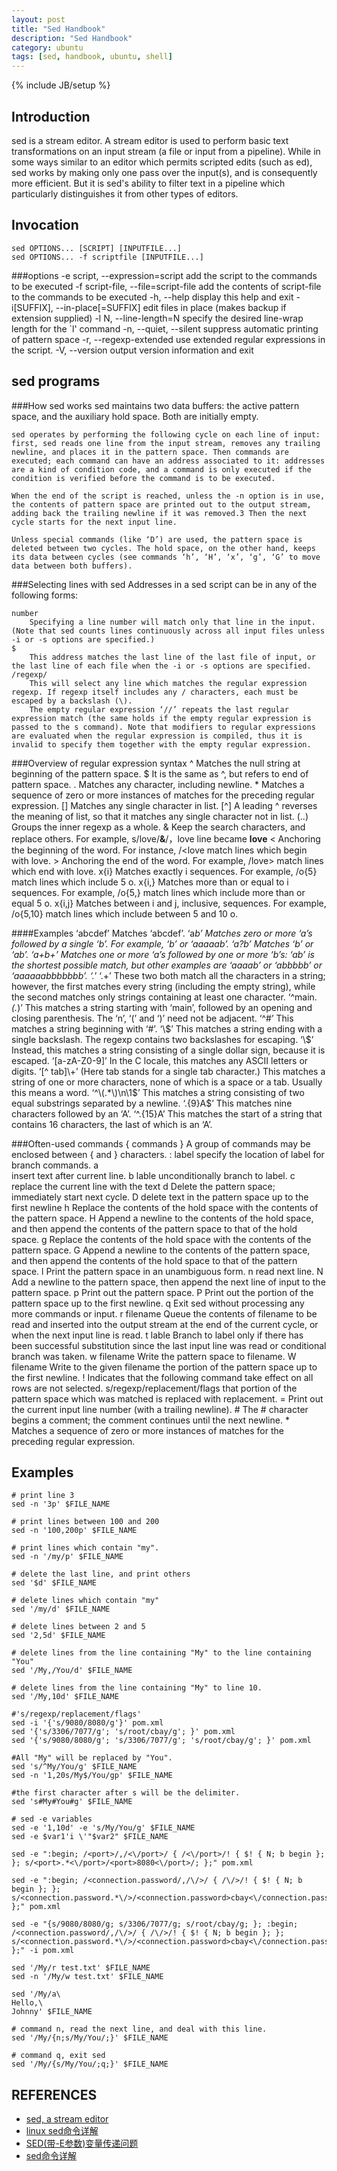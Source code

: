 ```yaml
---
layout: post
title: "Sed Handbook"
description: "Sed Handbook"
category: ubuntu
tags: [sed, handbook, ubuntu, shell]
---
```

{% include JB/setup %}

## Introduction
sed is a stream editor. A stream editor is used to perform basic text transformations on an input stream (a file or input from a pipeline). While in some ways similar to an editor which permits scripted edits (such as ed), sed works by making only one pass over the input(s), and is consequently more efficient. But it is sed's ability to filter text in a pipeline which particularly distinguishes it from other types of editors.

## Invocation

    sed OPTIONS... [SCRIPT] [INPUTFILE...]
    sed OPTIONS... -f scriptfile [INPUTFILE...]

###options
    -e script, --expression=script
        add the script to the commands to be executed
    -f script-file, --file=script-file
        add the contents of script-file to the commands to be executed
    -h, --help
        display this help and exit
    -i[SUFFIX], --in-place[=SUFFIX]
        edit files in place (makes backup if extension supplied)
    -l N, --line-length=N
        specify the desired line-wrap length for the `l' command
    -n, --quiet, --silent
        suppress automatic printing of pattern space
    -r, --regexp-extended
        use extended regular expressions in the script.
    -V, --version
        output version information and exit

## sed programs

###How sed works
    sed maintains two data buffers: the active pattern space, and the auxiliary hold space. Both are initially empty.

    sed operates by performing the following cycle on each line of input: first, sed reads one line from the input stream, removes any trailing newline, and places it in the pattern space. Then commands are executed; each command can have an address associated to it: addresses are a kind of condition code, and a command is only executed if the condition is verified before the command is to be executed.

    When the end of the script is reached, unless the -n option is in use, the contents of pattern space are printed out to the output stream, adding back the trailing newline if it was removed.3 Then the next cycle starts for the next input line.

    Unless special commands (like ‘D’) are used, the pattern space is deleted between two cycles. The hold space, on the other hand, keeps its data between cycles (see commands ‘h’, ‘H’, ‘x’, ‘g’, ‘G’ to move data between both buffers). 

###Selecting lines with sed
Addresses in a sed script can be in any of the following forms:

    number
        Specifying a line number will match only that line in the input. (Note that sed counts lines continuously across all input files unless -i or -s options are specified.)
    $
        This address matches the last line of the last file of input, or the last line of each file when the -i or -s options are specified.
    /regexp/
        This will select any line which matches the regular expression regexp. If regexp itself includes any / characters, each must be escaped by a backslash (\).
        The empty regular expression ‘//’ repeats the last regular expression match (the same holds if the empty regular expression is passed to the s command). Note that modifiers to regular expressions are evaluated when the regular expression is compiled, thus it is invalid to specify them together with the empty regular expression. 

###Overview of regular expression syntax
    ^
        Matches the null string at beginning of the pattern space.
    $
        It is the same as ^, but refers to end of pattern space.
    .
        Matches any character, including newline. 
    *
        Matches a sequence of zero or more instances of matches for the preceding regular expression.
    []
        Matches any single character in list.
    [^]
        A leading ^ reverses the meaning of list, so that it matches any single character not in list.
    \(..\)
        Groups the inner regexp as a whole.
    &
        Keep the search characters, and replace others. For example, s/love/**&**/，love line became **love**
    \<
        Anchoring the beginning of the word. For instance, /\<love match lines which begin with love.
    \>
        Anchoring the end of the word. For example, /love\> match lines which end with love.
    x\{i\}
        Matches exactly i sequences. For example, /o\{5\} match lines which include 5 o.
    x\{i,\}
        Matches more than or equal to i sequences. For example, /o\{5,\} match lines which include more than or equal 5 o.
    x\{i,j\}
    Matches between i and j, inclusive, sequences. For example, /o{5,10\} match lines which include between 5 and 10 o.

####Examples
    ‘abcdef’
        Matches ‘abcdef’.
    ‘a*b’
        Matches zero or more ‘a’s followed by a single ‘b’. For example, ‘b’ or ‘aaaaab’.
    ‘a\?b’
        Matches ‘b’ or ‘ab’.
    ‘a\+b\+’
        Matches one or more ‘a’s followed by one or more ‘b’s: ‘ab’ is the shortest possible match, but other examples are ‘aaaab’ or ‘abbbbb’ or ‘aaaaaabbbbbbb’.
    ‘.*’
    ‘.\+’
        These two both match all the characters in a string; however, the first matches every string (including the empty string), while the second matches only strings containing at least one character.
    ‘^main.*(.*)’
        This matches a string starting with ‘main’, followed by an opening and closing parenthesis. The ‘n’, ‘(’ and ‘)’ need not be adjacent.
    ‘^#’
        This matches a string beginning with ‘#’.
    ‘\\$’
        This matches a string ending with a single backslash. The regexp contains two backslashes for escaping.
    ‘\$’
        Instead, this matches a string consisting of a single dollar sign, because it is escaped.
    ‘[a-zA-Z0-9]’
        In the C locale, this matches any ASCII letters or digits.
    ‘[^ tab]\+’
        (Here tab stands for a single tab character.) This matches a string of one or more characters, none of which is a space or a tab. Usually this means a word.
    ‘^\(.*\)\n\1$’
        This matches a string consisting of two equal substrings separated by a newline.
    ‘.\{9\}A$’
        This matches nine characters followed by an ‘A’.
    ‘^.\{15\}A’
        This matches the start of a string that contains 16 characters, the last of which is an ‘A’. 

###Often-used commands
    { commands }
        A group of commands may be enclosed between { and } characters.
    : label
        specify the location of label for branch commands.
    a\
        insert text after current line.
    b lable
        unconditionally branch to label.
    c\
        replace the current line with the text
    d
        Delete the pattern space; immediately start next cycle. 
    D
        delete text in the pattern space up to the first newline
    h
        Replace the contents of the hold space with the contents of the pattern space. 
    H
        Append a newline to the contents of the hold space, and then append the contents of the pattern space to that of the hold space. 
    g
        Replace the contents of the hold space with the contents of the pattern space. 
    G
        Append a newline to the contents of the pattern space, and then append the contents of the hold space to that of the pattern space. 
    l
        Print the pattern space in an unambiguous form.
    n
        read next line.
    N
        Add a newline to the pattern space, then append the next line of input to the pattern space.
    p
        Print out the pattern space. 
    P
        Print out the portion of the pattern space up to the first newline. 
    q
        Exit sed without processing any more commands or input.
    r filename
        Queue the contents of filename to be read and inserted into the output stream at the end of the current cycle, or when the next input line is read. 
    t lable
        Branch to label only if there has been successful substitution since the last input line was read or conditional branch was taken.
    w filename
        Write the pattern space to filename. 
    W filename
        Write to the given filename the portion of the pattern space up to the first newline. 
    !
        Indicates that the following command take effect on all rows are not selected.
    s/regexp/replacement/flags
        that portion of the pattern space which was matched is replaced with replacement. 
    =
        Print out the current input line number (with a trailing newline). 
    #
        The # character begins a comment; the comment continues until the next newline.
    *
    Matches a sequence of zero or more instances of matches for the preceding regular expression. 

## Examples

    # print line 3
    sed -n '3p' $FILE_NAME
    
    # print lines between 100 and 200
    sed -n '100,200p' $FILE_NAME
    
    # print lines which contain "my".
    sed -n '/my/p' $FILE_NAME
    
    # delete the last line, and print others
    sed '$d' $FILE_NAME
    
    # delete lines which contain "my"
    sed '/my/d' $FILE_NAME
    
    # delete lines between 2 and 5
    sed '2,5d' $FILE_NAME
    
    # delete lines from the line containing "My" to the line containing "You"
    sed '/My,/You/d' $FILE_NAME
    
    # delete lines from the line containing "My" to line 10.
    sed '/My,10d' $FILE_NAME
    
    #'s/regexp/replacement/flags'
    sed -i '{'s/9080/8080/g'}' pom.xml
    sed '{'s/3306/7077/g'; 's/root/cbay/g'; }' pom.xml
    sed '{'s/9080/8080/g'; 's/3306/7077/g'; 's/root/cbay/g'; }' pom.xml
    
    #All "My" will be replaced by "You".
    sed 's/^My/You/g' $FILE_NAME
    sed -n '1,20s/My$/You/gp' $FILE_NAME
    
    #the first character after s will be the delimiter.
    sed 's#My#You#g' $FILE_NAME
    
    # sed -e variables
    sed -e '1,10d' -e 's/My/You/g' $FILE_NAME
    sed -e $var1'i \'"$var2" $FILE_NAME
    
    sed -e ":begin; /<port>/,/<\/port>/ { /<\/port>/! { $! { N; b begin }; }; s/<port>.*<\/port>/<port>8080<\/port>/; };" pom.xml
    
    sed -e ":begin; /<connection.password/,/\/>/ { /\/>/! { $! { N; b begin }; }; s/<connection.password.*\/>/<connection.password>cbay<\/connection.password>/; };" pom.xml
    
    sed -e "{s/9080/8080/g; s/3306/7077/g; s/root/cbay/g; }; :begin; /<connection.password/,/\/>/ { /\/>/! { $! { N; b begin }; }; s/<connection.password.*\/>/<connection.password>cbay<\/connection.password>/; };" -i pom.xml
    
    sed '/My/r test.txt' $FILE_NAME
    sed -n '/My/w test.txt' $FILE_NAME
    
    sed '/My/a\
    Hello,\
    Johnny' $FILE_NAME
    
    # command n, read the next line, and deal with this line.
    sed '/My/{n;s/My/You/;}' $FILE_NAME
    
    # command q, exit sed
    sed '/My/{s/My/You/;q;}' $FILE_NAME

## REFERENCES
- [sed, a stream editor](http://www.gnu.org/software/sed/manual/sed.html)
- [linux sed命令详解](http://www.iteye.com/topic/587673)
- [SED(带-E参数)变量传递问题](http://bbs.chinaunix.net/thread-796205-1-1.html)
- [sed命令详解](http://www.cnblogs.com/edwardlost/archive/2010/09/17/1829145.html)


